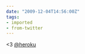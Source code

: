 ```yaml
---
date: "2009-12-04T14:56:00Z"
tags:
- imported
- from-twitter
---
```

&lt;3 [@heroku](/twitter/#/heroku)
